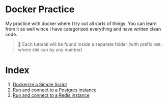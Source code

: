 # Docker Practice

My practice with docker where I try out all sorts of things. You can learn from it as well wince I have categorized everything and have written clean code.

> 📌 Each tutorial will be found inside a separate folder (with prefix `000.` where `000` can by any number)

# Index

001. [Dockerize a Simple Script](./001.%20dockerize%20a%20simple%20script/)
002. [Run and connect to a Postgres instance](./002.%20run%20and%20connect%20to%20a%20Postgres%20instance/)  
003. [Run and connect to a Redis instance](./003.%20run%20and%20connect%20to%20a%20Redis%20instance/)  